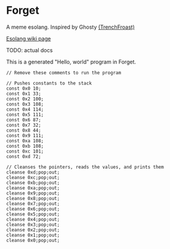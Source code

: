 # Forget
A meme esolang. Inspired by Ghosty [(TrenchFroast)](https://github.com/TrenchFroast)

[Esolang wiki page](https://esolangs.org/wiki/Forget)

TODO: actual docs

This is a generated "Hello, world" program in Forget. 
```
// Remove these comments to run the program

// Pushes constants to the stack
const 0x0 10;
const 0x1 33;
const 0x2 100;
const 0x3 108;
const 0x4 114;
const 0x5 111;
const 0x6 87;
const 0x7 32;
const 0x8 44;
const 0x9 111;
const 0xa 108;
const 0xb 108;
const 0xc 101;
const 0xd 72;

// Cleanses the pointers, reads the values, and prints them
cleanse 0xd;pop;out;
cleanse 0xc;pop;out;
cleanse 0xb;pop;out;
cleanse 0xa;pop;out;
cleanse 0x9;pop;out;
cleanse 0x8;pop;out;
cleanse 0x7;pop;out;
cleanse 0x6;pop;out;
cleanse 0x5;pop;out;
cleanse 0x4;pop;out;
cleanse 0x3;pop;out;
cleanse 0x2;pop;out;
cleanse 0x1;pop;out;
cleanse 0x0;pop;out;
```
